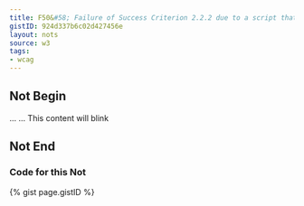 ```yaml
---
title: F50&#58; Failure of Success Criterion 2.2.2 due to a script that causes a blink effect without a mechanism to stop the blinking at 5 seconds or less
gistID: 924d337b6c02d427456e
layout: nots
source: w3
tags:
- wcag
---
```


<h2 aria-describedby="{{ page.gistID }}">Not Begin</h2>
<div class="rendered-not">
...
<script type="text/javascript">
<!--
// blink "on" state
function show()
{
	if (document.getElementById)
	document.getElementById("blink1").style.visibility = "visible";
	settime-out("hide()", 450);
}
// blink "off" state
function hide()
{
	if (document.getElementById)
	document.getElementById("blink1").style.visibility = "hidden";
	settime-out("show()", 450);
}
// kick it off
show();
//-->
</script>
...
<span id="blink1">This content will blink</span>
</div> <!-- rendered-not -->

<h2 aria-describedby="{{ page.gistID }}">Not End</h2>

<h3 aria-describedby="{{ page.gistID }}">Code for this Not</h3>
{% gist page.gistID %}